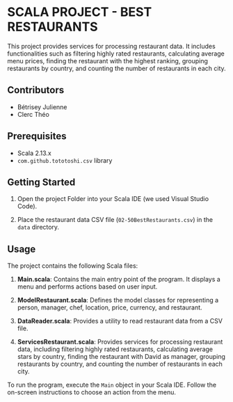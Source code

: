 # SCALA PROJECT - BEST RESTAURANTS

This project provides services for processing restaurant data. It includes functionalities such as filtering highly rated restaurants, calculating average menu prices, finding the restaurant with the highest ranking, grouping restaurants by country, and counting the number of restaurants in each city.

## Contributors

- Bétrisey Julienne
- Clerc Théo

## Prerequisites

- Scala 2.13.x
- `com.github.tototoshi.csv` library

## Getting Started

1. Open the project Folder into your Scala IDE (we used Visual Studio Code).

2. Place the restaurant data CSV file (`02-50BestRestaurants.csv`) in the `data` directory.

## Usage

The project contains the following Scala files:

1. **Main.scala**: Contains the main entry point of the program. It displays a menu and performs actions based on user input.

2. **ModelRestaurant.scala**: Defines the model classes for representing a person, manager, chef, location, price, currency, and restaurant.

3. **DataReader.scala**: Provides a utility to read restaurant data from a CSV file.

4. **ServicesRestaurant.scala**: Provides services for processing restaurant data, including filtering highly rated restaurants, calculating average stars by country, finding the restaurant with David as manager, grouping restaurants by country, and counting the number of restaurants in each city.

To run the program, execute the `Main` object in your Scala IDE. Follow the on-screen instructions to choose an action from the menu.




